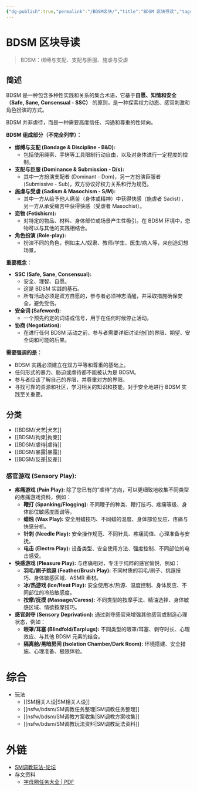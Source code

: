 ```yaml
---
{"dg-publish":true,"permalink":"/BDSM区块/","title":"BDSM 区块导读","tags":["nsfw","sm"],"created":"2024-12-22T12:50:51.386Z","updated":"2025-02-16T16:24:45.045+08:00"}
---
```



# BDSM 区块导读

> BDSM：绑缚与支配、支配与臣服、施虐与受虐

## 简述

BDSM 是一种包含多种性实践和关系的集合术语，它基于**自愿、知情和安全（Safe, Sane, Consensual - SSC）** 的原则，是一种探索权力动态、感官刺激和角色扮演的方式。

BDSM 并非虐待，而是一种需要高度信任、沟通和尊重的性倾向。

**BDSM 组成部分（不完全列举）：**

- **绑缚与支配 (Bondage & Discipline - B&D):**
	- 包括使用绳索、手铐等工具限制行动自由，以及对身体进行一定程度的控制。
- **支配与臣服 (Dominance & Submission - D/s):**
	- 其中一方扮演支配者 (Dominant - Dom)，另一方扮演臣服者 (Submissive - Sub)，双方协议好权力关系和行为规范。
- **施虐与受虐 (Sadism & Masochism - S/M):**
	- 其中一方从给予他人痛苦（身体或精神）中获得快感（施虐者 Sadist），另一方从承受痛苦中获得快感（受虐者 Masochist）。
- **恋物 (Fetishism):**
	- 对特定的物品、材料、身体部位或场景产生性吸引。在 BDSM 环境中，恋物可以与其他的实践相结合。
- **角色扮演 (Role-play):**
	- 扮演不同的角色，例如主人/奴隶、教师/学生、医生/病人等，来创造幻想场景。

**重要概念：**

- **SSC (Safe, Sane, Consensual):**
	- 安全、理智、自愿。
	- 这是 BDSM 实践的基石。
	- 所有活动必须是双方自愿的，参与者必须神志清醒，并采取措施确保安全，避免受伤。
- **安全词 (Safeword):**
	- 一个预先约定的词语或信号，用于在任何时候停止活动。
- **协商 (Negotiation):**
	- 在进行任何 BDSM 活动之前，参与者需要详细讨论他们的界限、期望、安全词和可能的后果。

**需要强调的是：**

- BDSM 实践必须建立在双方平等和尊重的基础上。
- 任何形式的暴力、胁迫或虐待都不能被认为是 BDSM。
- 参与者应该了解自己的界限，并尊重对方的界限。
- 寻找可靠的资源和社区，学习相关的知识和技能，对于安全地进行 BDSM 实践至关重要。

## 分类

- [[BDSM/犬艺\|犬艺]]
- [[BDSM/拘束\|拘束]]
- [[BDSM/虐待\|虐待]]
- [[BDSM/暴露\|暴露]]
- [[BDSM/反差\|反差]]

### **感官游戏 (Sensory Play):**

- **疼痛游戏 (Pain Play):** 除了您已有的“虐待”方向，可以更细致地收集不同类型的疼痛游戏资料，例如：
	- **鞭打 (Spanking/Flogging):** 不同鞭子的种类、鞭打技巧、疼痛等级、身体部位敏感度图谱等。
	- **蜡烛 (Wax Play):** 安全用蜡技巧、不同蜡的温度、身体部位反应、疼痛与快感分析。
	- **针刺 (Needle Play):** 安全操作规范、不同针具、疼痛阈值、心理准备与安抚。
	- **电击 (Electro Play):** 设备类型、安全使用方法、强度控制、不同部位的电击感受。
- **快感游戏 (Pleasure Play):** 与疼痛相对，专注于纯粹的感官愉悦，例如：
	- **羽毛/刷子挑逗 (Feather/Brush Play):** 不同材质的羽毛/刷子、挑逗技巧、身体敏感区域、ASMR 素材。
	- **冰/热游戏 (Ice/Heat Play):** 安全使用冰/热源、温度控制、身体反应、不同部位的冷热敏感度。
	- **按摩/抚摸 (Massage/Caress):** 不同类型的按摩手法、精油选择、身体敏感区域、情欲按摩技巧。
- **感官剥夺 (Sensory Deprivation):** 通过剥夺感官来增强其他感官或制造心理状态，例如：
	- **眼罩/耳塞 (Blindfold/Earplugs):** 不同类型的眼罩/耳塞、剥夺时长、心理效应、与其他 BDSM 元素的结合。
	- **隔离舱/黑暗房间 (Isolation Chamber/Dark Room):** 环境搭建、安全措施、心理准备、极限体验。

# 综合

- 玩法
  - [[SM相关人设\|SM相关人设]]
  - [[nsfw/bdsm/SM调教任务整理\|SM调教任务整理]]
  - [[nsfw/bdsm/SM调教方案收集\|SM调教方案收集]]
  - [[nsfw/bdsm/SM调教玩法资料\|SM调教玩法资料]]

# 外链

- [SM调教玩法-论坛](https://www.yachang555.com/archiver/fid-79.html)
- 存文资料
	- [字母圈任务大全 | PDF](https://www.scribd.com/document/757475266/%E5%AD%97%E6%AF%8D%E5%9C%88%E4%BB%BB%E5%8A%A1%E5%A4%A7%E5%85%A8)
